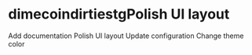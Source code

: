 # dimecoindirtiestgPolish UI layout
Add documentation
Polish UI layout
Update configuration
Change theme color
